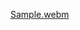[Sample.webm](https://github.com/ImalKesara/Snake-Game-v1/assets/136368707/9eec5c32-6a32-41b3-8722-cfb05c56ba0a)
